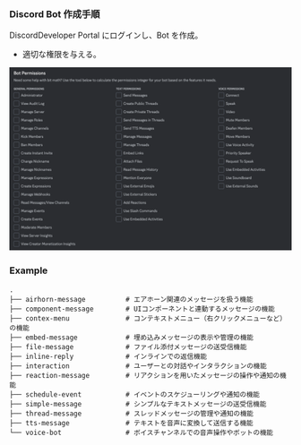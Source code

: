 ### Discord Bot 作成手順

DiscordDeveloper Portal にログインし、Bot を作成。

- 適切な権限を与える。

![Alt text](images/Readme/image.png)

### Example

```
.
├── airhorn-message          # エアホーン関連のメッセージを扱う機能
├── component-message        # UIコンポーネントと連動するメッセージの機能
├── contex-menu              # コンテキストメニュー（右クリックメニューなど）の機能
├── embed-message            # 埋め込みメッセージの表示や管理の機能
├── file-message             # ファイル添付メッセージの送受信機能
├── inline-reply             # インラインでの返信機能
├── interaction              # ユーザーとの対話やインタラクションの機能
├── reaction-message         # リアクションを用いたメッセージの操作や通知の機能
├── schedule-event           # イベントのスケジューリングや通知の機能
├── simple-message           # シンプルなテキストメッセージの送受信機能
├── thread-message           # スレッドメッセージの管理や通知の機能
├── tts-message              # テキストを音声に変換して送信する機能
└── voice-bot                # ボイスチャンネルでの音声操作やボットの機能

```
